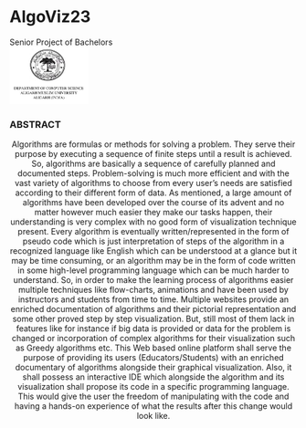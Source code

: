 # AlgoViz23
Senior Project of Bachelors
<br>
<img src="/images/Screenshot from 2023-10-24 19-22-12.png" height='100px' breadth='100px'>

### ABSTRACT
<p style="text-align: center;">Algorithms are formulas or methods for solving a problem. They serve their purpose by executing a sequence of finite steps until a result is achieved. So, algorithms are basically a sequence of carefully planned and documented steps. Problem-solving is much more efficient and with the vast variety of algorithms to choose from every user’s needs are satisfied according to their different form of data. As mentioned, a large amount of algorithms have been developed over the course of its advent and no matter however much easier they make our tasks happen, their understanding is very complex with no good form of visualization technique present. Every algorithm is eventually written/represented in the form of pseudo code which is just interpretation of steps of the algorithm in a recognized language like English which can be understood at a glance but it may be time consuming, or an algorithm may be in the form of code written in some high-level programming language which can be much harder to understand. So, in order to make the learning process of algorithms easier multiple techniques like flow-charts, animations and have been used by instructors and students from time to time. Multiple websites provide an enriched documentation of algorithms and their pictorial representation and some other proved step by step visualization. But, still most of them lack in features like for instance if big data is provided or data for the problem is changed or incorporation of complex algorithms for their visualization such as Greedy algorithms etc. This Web based online platform shall serve the purpose of providing its users (Educators/Students) with an enriched documentary of algorithms alongside their graphical visualization. Also, it shall possess an interactive IDE which alongside the algorithm and its visualization shall propose its code in a specific programming language. This would give the user the freedom of manipulating with the code and having a hands-on experience of what the results after this change would look like.</p>
